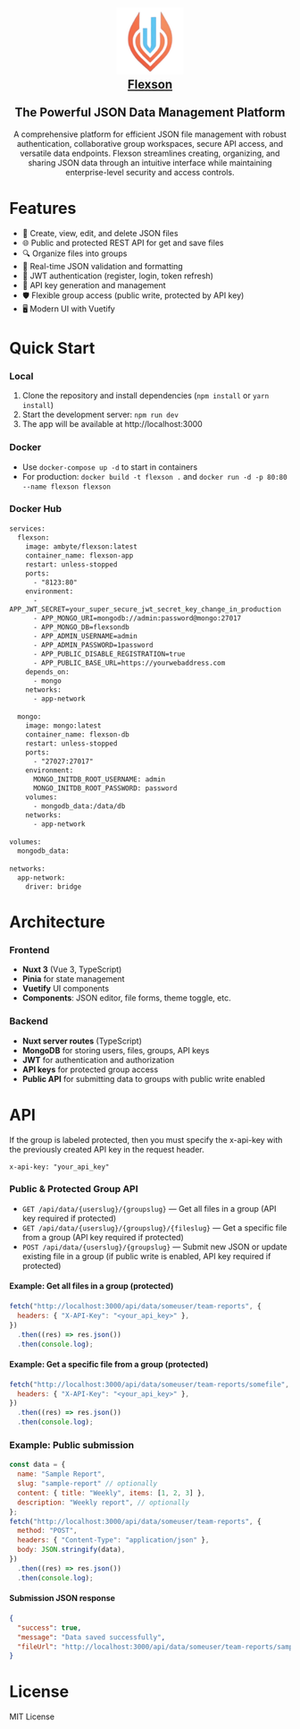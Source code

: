 <h2 align="center">
  <div>
        <a style="color:5dc4f3" href="https://github.com/ambyte/flexson">
            <img src="app/assets/logo.png" width="120" />
            <br>
            Flexson
        </a>
    </div>
    <br>
    The Powerful JSON Data Management Platform
</h2>

<p align="center">
A comprehensive platform for efficient JSON file management with robust authentication, collaborative group workspaces, secure API access, and versatile data endpoints. Flexson streamlines creating, organizing, and sharing JSON data through an intuitive interface while maintaining enterprise-level security and access controls.
</p>

# Features

- 📁 Create, view, edit, and delete JSON files
- 🌐 Public and protected REST API for get and save files
- 🔍 Organize files into groups
- 🔄 Real-time JSON validation and formatting
- 🔐 JWT authentication (register, login, token refresh)
- 🔑 API key generation and management
- 🛡️ Flexible group access (public write, protected by API key)
- 🖥️ Modern UI with Vuetify

# Quick Start

### Local

1. Clone the repository and install dependencies (`npm install` or `yarn install`)
2. Start the development server: `npm run dev`
3. The app will be available at http://localhost:3000

### Docker

- Use `docker-compose up -d` to start in containers
- For production: `docker build -t flexson .` and `docker run -d -p 80:80 --name flexson flexson`

### Docker Hub

```
services:
  flexson:
    image: ambyte/flexson:latest
    container_name: flexson-app
    restart: unless-stopped
    ports:
      - "8123:80"
    environment:
      - APP_JWT_SECRET=your_super_secure_jwt_secret_key_change_in_production
      - APP_MONGO_URI=mongodb://admin:password@mongo:27017
      - APP_MONGO_DB=flexsondb
      - APP_ADMIN_USERNAME=admin
      - APP_ADMIN_PASSWORD=1password
      - APP_PUBLIC_DISABLE_REGISTRATION=true
      - APP_PUBLIC_BASE_URL=https://yourwebaddress.com
    depends_on:
      - mongo
    networks:
      - app-network

  mongo:
    image: mongo:latest
    container_name: flexson-db
    restart: unless-stopped
    ports:
      - "27027:27017"
    environment:
      MONGO_INITDB_ROOT_USERNAME: admin
      MONGO_INITDB_ROOT_PASSWORD: password
    volumes:
      - mongodb_data:/data/db
    networks:
      - app-network

volumes:
  mongodb_data:

networks:
  app-network:
    driver: bridge

```

# Architecture

### Frontend

- **Nuxt 3** (Vue 3, TypeScript)
- **Pinia** for state management
- **Vuetify** UI components
- **Components**: JSON editor, file forms, theme toggle, etc.

### Backend

- **Nuxt server routes** (TypeScript)
- **MongoDB** for storing users, files, groups, API keys
- **JWT** for authentication and authorization
- **API keys** for protected group access
- **Public API** for submitting data to groups with public write enabled

# API

If the group is labeled protected, then you must specify the x-api-key with the previously created API key in the request header.

```
x-api-key: "your_api_key"
```

### Public & Protected Group API

- `GET /api/data/{userslug}/{groupslug}` — Get all files in a group (API key required if protected)
- `GET /api/data/{userslug}/{groupslug}/{fileslug}` — Get a specific file from a group (API key required if protected)
- `POST /api/data/{userslug}/{groupslug}` — Submit new JSON or update existing file in a group (if public write is enabled, API key required if protected)

#### Example: Get all files in a group (protected)

```js
fetch("http://localhost:3000/api/data/someuser/team-reports", {
  headers: { "X-API-Key": "<your_api_key>" },
})
  .then((res) => res.json())
  .then(console.log);
```

#### Example: Get a specific file from a group (protected)

```js
fetch("http://localhost:3000/api/data/someuser/team-reports/somefile", {
  headers: { "X-API-Key": "<your_api_key>" },
})
  .then((res) => res.json())
  .then(console.log);
```

### Example: Public submission

```js
const data = {
  name: "Sample Report",
  slug: "sample-report" // optionally
  content: { title: "Weekly", items: [1, 2, 3] },
  description: "Weekly report", // optionally
};
fetch("http://localhost:3000/api/data/someuser/team-reports", {
  method: "POST",
  headers: { "Content-Type": "application/json" },
  body: JSON.stringify(data),
})
  .then((res) => res.json())
  .then(console.log);
```

#### Submission JSON response

```json
{
  "success": true,
  "message": "Data saved successfully",
  "fileUrl": "http://localhost:3000/api/data/someuser/team-reports/sample-report"
}
```

# License

MIT License
